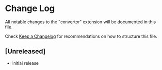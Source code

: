# Change Log

All notable changes to the "convertor" extension will be documented in this file.

Check [Keep a Changelog](http://keepachangelog.com/) for recommendations on how to structure this file.

## [Unreleased]

- Initial release